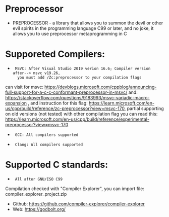 # Preprocessor
 * PREPROCESSOR - a library that allows you to summon the devil or other evil spirits in the programming language C99 or later, and no joke, it allows you to use preprocessor metaprogramming in C
 
 # Supporeted Compilers:
 *      MSVC: After Visual Studio 2019 verion 16.6;	Compiler version after--> msvc v19.26, 
         you must add /Zc:preprocessor to your compilation flags
 can visit for msvc: https://devblogs.microsoft.com/cppblog/announcing-full-support-for-a-c-c-conformant-preprocessor-in-msvc/
 and: https://stackoverflow.com/questions/9183993/msvc-variadic-macro-expansion
 , and instruction for this flag: https://learn.microsoft.com/en-us/cpp/build/reference/zc-preprocessor?view=msvc-170, 
 partial supporting on old versions (not tested) with other compilation flag you can read this: https://learn.microsoft.com/en-us/cpp/build/reference/experimental-preprocessor?view=msvc-170
 
 *      GCC: All compilers supported
 *      Clang: All compilers supported
 
 # Supported C standards:
 *      All after GNU/ISO C99
 
 Compilation checked with "Compiler Explorer", you can import file: compiler_explorer_project.zip
 * Github: https://github.com/compiler-explorer/compiler-explorer
 * Web: https://godbolt.org/
